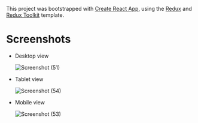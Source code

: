 This project was bootstrapped with [Create React App](https://github.com/facebook/create-react-app), using the [Redux](https://redux.js.org/) and [Redux Toolkit](https://redux-toolkit.js.org/) template.

# Screenshots

* Desktop view

  ![Screenshot (51)](https://github.com/cjgv1809/Linkedin-clone/assets/57246901/83fa9bd5-2c2b-48ca-a2c0-022f7f83982e)

* Tablet view

  ![Screenshot (54)](https://github.com/cjgv1809/Linkedin-clone/assets/57246901/70e08927-ad69-4ac8-a824-52076bb56d6e)

* Mobile view

  ![Screenshot (53)](https://github.com/cjgv1809/Linkedin-clone/assets/57246901/ca630ebe-3617-42bf-a79b-e42407a9e8d6)
